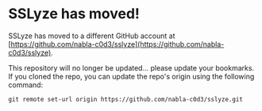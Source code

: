 SSLyze has moved!
=================

SSLyze has moved to a different GitHub account at
[https://github.com/nabla-c0d3/sslyze](https://github.com/nabla-c0d3/sslyze).

This repository will no longer be updated... please update your bookmarks. If
you cloned the repo, you can update the repo's origin using the following
command:

    git remote set-url origin https://github.com/nabla-c0d3/sslyze.git

